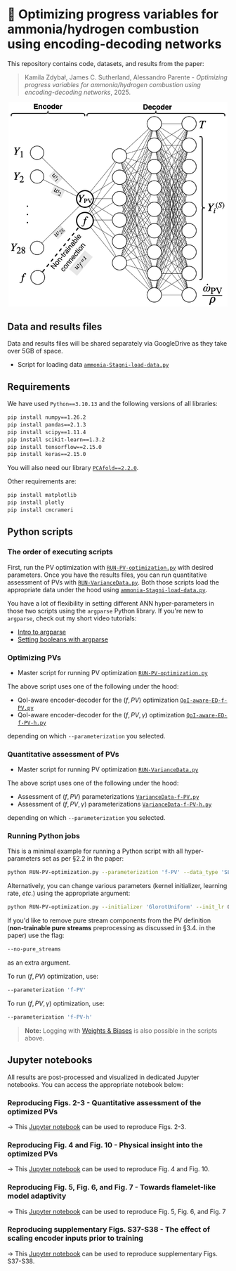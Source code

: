 # 📄 Optimizing progress variables for ammonia/hydrogen combustion using encoding-decoding networks

This repository contains code, datasets, and results from the paper:

> Kamila Zdybał, James C. Sutherland, Alessandro Parente - *Optimizing progress variables for ammonia/hydrogen combustion using encoding-decoding networks*, 2025.

<p align="center">
  <img src="https://github.com/kamilazdybal/pv-optimization/raw/main/figures/ED-for-PV-optimization.png" width="500">
</p>

## Data and results files

Data and results files will be shared separately via GoogleDrive as they take over 5GB of space.

- Script for loading data [`ammonia-Stagni-load-data.py`](scripts/ammonia-Stagni-load-data.py)

## Requirements

We have used `Python==3.10.13` and the following versions of all libraries:

```bash
pip install numpy==1.26.2
pip install pandas==2.1.3
pip install scipy==1.11.4
pip install scikit-learn==1.3.2
pip install tensorflow==2.15.0
pip install keras==2.15.0
```

You will also need our library [`PCAfold==2.2.0`](https://pcafold.readthedocs.io/en/latest/index.html).

Other requirements are:

```bash
pip install matplotlib
pip install plotly
pip install cmcrameri
```

## Python scripts

### The order of executing scripts

First, run the PV optimization with [`RUN-PV-optimization.py`](scripts/RUN-PV-optimization.py) with desired parameters. 
Once you have the results files, you can run quantitative assessment of PVs with [`RUN-VarianceData.py`](scripts/RUN-VarianceData.py). 
Both those scripts load the appropriate data under the hood using [`ammonia-Stagni-load-data.py`](scripts/ammonia-Stagni-load-data.py).

You have a lot of flexibility in setting different ANN hyper-parameters in those two scripts using the `argparse` Python library.
If you're new to `argparse`, check out my short video tutorials:

- [Intro to argparse](https://youtu.be/ONCv_ql2xpE)
- [Setting booleans with argparse](https://youtu.be/8gfFteE6jz0)

### Optimizing PVs

- Master script for running PV optimization [`RUN-PV-optimization.py`](scripts/RUN-PV-optimization.py)

The above script uses one of the following under the hood:

- QoI-aware encoder-decoder for the $(f, PV)$ optimization [`QoI-aware-ED-f-PV.py`](scripts/QoI-aware-ED-f-PV.py)
- QoI-aware encoder-decoder for the $(f, PV, \gamma)$ optimization [`QoI-aware-ED-f-PV-h.py`](scripts/QoI-aware-ED-f-PV-h.py)

depending on which `--parameterization` you selected.

### Quantitative assessment of PVs

- Master script for running PV optimization [`RUN-VarianceData.py`](scripts/RUN-VarianceData.py)

The above script uses one of the following under the hood:

- Assessment of $(f, PV)$ parameterizations [`VarianceData-f-PV.py`](scripts/VarianceData-f-PV.py)
- Assessment of $(f, PV, \gamma)$ parameterizations [`VarianceData-f-PV-h.py`](scripts/VarianceData-f-PV-h.py)

depending on which `--parameterization` you selected.

### Running Python jobs

This is a minimal example for running a Python script with all hyper-parameters set as per §2.2 in the paper:

```bash
python RUN-PV-optimization.py --parameterization 'f-PV' --data_type 'SLF' --data_tag 'NH3-H2-air-25perc' --random_seeds_tuple 0 20 --target_variables_indices 0 1 3 5 6 9
```

Alternatively, you can change various parameters (kernel initializer, learning rate, *etc*.) using the appropriate argument:

```bash
python RUN-PV-optimization.py --initializer 'GlorotUniform' --init_lr 0.001 --parameterization 'f-PV' --data_type 'SLF' --data_tag 'NH3-H2-air-25perc' --random_seeds_tuple 0 20 --target_variables_indices 0 1 3 5 6 9
```

If you'd like to remove pure stream components from the PV definition (**non-trainable pure streams** preprocessing as discussed in §3.4. in the paper) use the flag:

```bash
--no-pure_streams
```

as an extra argument.

To run $(f, PV)$ optimization, use:

```bash
--parameterization 'f-PV'
```

To run $(f, PV, \gamma)$ optimization, use:

```bash
--parameterization 'f-PV-h'
```

> **Note:** Logging with [Weights & Biases](https://wandb.ai/site) is also possible in the scripts above.

## Jupyter notebooks

All results are post-processed and visualized in dedicated Jupyter notebooks. You can access the appropriate notebook below:

### Reproducing Figs. 2-3 - Quantitative assessment of the optimized PVs

→ This [Jupyter notebook](jupyter-notebooks/Figure-02-03-Quantitative-assessment-of-the-optimized-PVs.ipynb) can be used to reproduce Figs. 2-3.

### Reproducing Fig. 4 and Fig. 10 - Physical insight into the optimized PVs

→ This [Jupyter notebook](jupyter-notebooks/Figure-04-Physical-insight-into-the-optimized-PVs.ipynb) can be used to reproduce Fig. 4 and Fig. 10.

### Reproducing Fig. 5, Fig. 6, and Fig. 7 - Towards flamelet-like model adaptivity

→ This [Jupyter notebook](jupyter-notebooks/Figure-05-06-07-Towards-flamelet-like-model-adaptivity.ipynb) can be used to reproduce Fig. 5, Fig. 6, and Fig. 7

### Reproducing supplementary Figs. S37-S38 - The effect of scaling encoder inputs prior to training

→ This [Jupyter notebook](jupyter-notebooks/SUPPLEMENT-Effect-of-scaling-encoder-inputs.ipynb) can be used to reproduce supplementary Figs. S37-S38.
